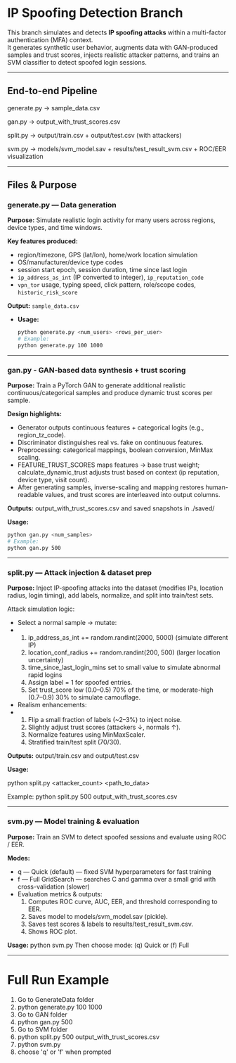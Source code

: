 # IP Spoofing Detection Branch

This branch simulates and detects **IP spoofing attacks** within a multi-factor authentication (MFA) context.  
It generates synthetic user behavior, augments data with GAN-produced samples and trust scores, injects realistic attacker patterns, and trains an SVM classifier to detect spoofed login sessions.

---

## End-to-end Pipeline

generate.py → sample_data.csv

gan.py → output_with_trust_scores.csv

split.py → output/train.csv + output/test.csv (with attackers)

svm.py → models/svm_model.sav + results/test_result_svm.csv + ROC/EER visualization

---

## Files & Purpose

### generate.py — Data generation

**Purpose:** Simulate realistic login activity for many users across regions, device types, and time windows.

**Key features produced:**
  - region/timezone, GPS (lat/lon), home/work location simulation
  - OS/manufacturer/device type codes
  - session start epoch, session duration, time since last login
  - `ip_address_as_int` (IP converted to integer), `ip_reputation_code`
  - `vpn_tor` usage, typing speed, click pattern, role/scope codes, `historic_risk_score`

**Output:** `sample_data.csv`
- **Usage:**
  ```bash
  python generate.py <num_users> <rows_per_user>
  # Example:
  python generate.py 100 1000
---

### gan.py - GAN-based data synthesis + trust scoring

**Purpose:** Train a PyTorch GAN to generate additional realistic continuous/categorical samples and produce dynamic trust scores per sample.

**Design highlights:**
- Generator outputs continuous features + categorical logits (e.g., region_tz_code).
- Discriminator distinguishes real vs. fake on continuous features.
- Preprocessing: categorical mappings, boolean conversion, MinMax scaling.
- FEATURE_TRUST_SCORES maps features → base trust weight; calculate_dynamic_trust adjusts trust based on context (ip reputation, device type, visit count).
- After generating samples, inverse-scaling and mapping restores human-readable values, and trust scores are interleaved into output columns.

**Outputs:** output_with_trust_scores.csv and saved snapshots in ./saved/

**Usage:**
  ```bash
python gan.py <num_samples>
# Example:
python gan.py 500
```
---

### split.py — Attack injection & dataset prep

**Purpose:** Inject IP-spoofing attacks into the dataset (modifies IPs, location radius, login timing), add labels, normalize, and split into train/test sets.

Attack simulation logic:
- Select a normal sample → mutate:
- 1. ip_address_as_int += random.randint(2000, 5000) (simulate different IP)
  2. location_conf_radius += random.randint(200, 500) (larger location uncertainty)
  3. time_since_last_login_mins set to small value to simulate abnormal rapid logins
  4. Assign label = 1 for spoofed entries.
  5. Set trust_score low (0.0–0.5) 70% of the time, or moderate-high (0.7–0.9) 30% to simulate camouflage.
- Realism enhancements:
- 1. Flip a small fraction of labels (~2–3%) to inject noise.
  2. Slightly adjust trust scores (attackers ↓, normals ↑).
  3. Normalize features using MinMaxScaler.
  4. Stratified train/test split (70/30).

**Outputs:** output/train.csv and output/test.csv

**Usage:**

python  split.py <attacker_count> <path_to_data>

Example:
python split.py 500 output_with_trust_scores.csv

---

### svm.py — Model training & evaluation

**Purpose:** Train an SVM to detect spoofed sessions and evaluate using ROC / EER.

**Modes:**
- q — Quick (default) — fixed SVM hyperparameters for fast training
- f — Full GridSearch — searches C and gamma over a small grid with cross-validation (slower)
- Evaluation metrics & outputs:
  1. Computes ROC curve, AUC, EER, and threshold corresponding to EER.
  2. Saves model to models/svm_model.sav (pickle).
  3. Saves test scores & labels to results/test_result_svm.csv.
  4. Shows ROC plot.

**Usage:**
python svm.py
Then choose mode: (q) Quick or (f) Full

---

# Full Run Example
1. Go to GenerateData folder
2. python generate.py 100 1000
3. Go to GAN folder
4. python gan.py 500
5. Go to SVM folder
6. python split.py 500 output_with_trust_scores.csv
7. python svm.py
8. choose 'q' or 'f' when prompted
